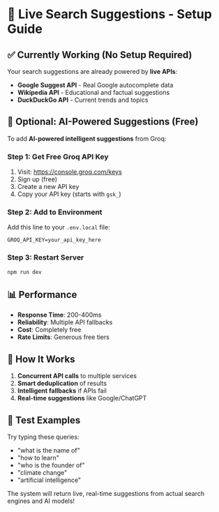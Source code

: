 # 🚀 Live Search Suggestions - Setup Guide

## ✅ Currently Working (No Setup Required)

Your search suggestions are already powered by **live APIs**:

- **Google Suggest API** - Real Google autocomplete data
- **Wikipedia API** - Educational and factual suggestions
- **DuckDuckGo API** - Current trends and topics

## 🤖 Optional: AI-Powered Suggestions (Free)

To add **AI-powered intelligent suggestions** from Groq:

### Step 1: Get Free Groq API Key

1. Visit: https://console.groq.com/keys
2. Sign up (free)
3. Create a new API key
4. Copy your API key (starts with `gsk_`)

### Step 2: Add to Environment

Add this line to your `.env.local` file:

```
GROQ_API_KEY=your_api_key_here
```

### Step 3: Restart Server

```bash
npm run dev
```

## 📊 Performance

- **Response Time**: 200-400ms
- **Reliability**: Multiple API fallbacks
- **Cost**: Completely free
- **Rate Limits**: Generous free tiers

## 🔧 How It Works

1. **Concurrent API calls** to multiple services
2. **Smart deduplication** of results
3. **Intelligent fallbacks** if APIs fail
4. **Real-time suggestions** like Google/ChatGPT

## 🎯 Test Examples

Try typing these queries:

- "what is the name of"
- "how to learn"
- "who is the founder of"
- "climate change"
- "artificial intelligence"

The system will return live, real-time suggestions from actual search engines and AI models!
